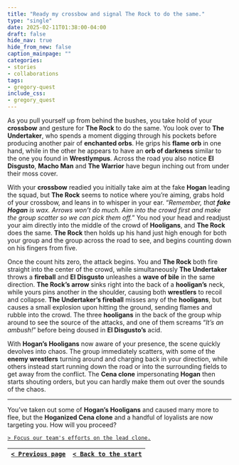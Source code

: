 ```yaml
---
title: "Ready my crossbow and signal The Rock to do the same."
type: "single"
date: 2025-02-11T01:38:00-04:00
draft: false
hide_nav: true
hide_from_new: false
caption_mainpage: ""
categories:
- stories
- collaborations
tags:
- gregory-quest
include_css:
- gregory_quest
---
```


As you pull yourself up from behind the bushes, you take hold of your **crossbow** and gesture for **The Rock** to do the same. You look over to **The Undertaker**, who spends a moment digging through his pockets before producing another pair of **enchanted orbs**. He grips his **flame orb** in one hand, while in the other he appears to have an **orb of darkness** similar to the one you found in **Wrestlympus**. Across the road you also notice **El Disgusto**, **Macho Man** and **The Warrior** have begun inching out from under their moss cover.

With your **crossbow** readied you initially take aim at the fake **Hogan** leading the squad, but **The Rock** seems to notice where you’re aiming, grabs hold of your crossbow, and leans in to whisper in your ear. “*Remember, that **fake Hogan** is wax. Arrows won’t do much. Aim into the crowd first and make the group scatter so we can pick them off.*” You nod your head and readjust your aim directly into the middle of the crowd of **Hooligans**, and **The Rock** does the same. **The Rock** then holds up his hand just high enough for both your group and the group across the road to see, and begins counting down on his fingers from five.

Once the count hits zero, the attack begins. You and **The Rock** both fire straight into the center of the crowd, while simultaneously **The Undertaker** throws a **fireball** and **El Disgusto** unleashes a **wave of bile** in the same direction. **The Rock’s arrow** sinks right into the back of a **hooligan’s** neck, while yours pins another in the shoulder, causing both **wrestlers** to recoil and collapse. **The Undertaker’s fireball** misses any of the **hooligans**, but causes a small explosion upon hitting the ground, sending flames and rubble into the crowd. The three **hooligans** in the back of the group whip around to see the source of the attacks, and one of them screams “*It’s an ambush!*” before being doused in **El Disgusto’s** acid.

With **Hogan’s Hooligans** now aware of your presence, the scene quickly devolves into chaos. The group immediately scatters, with some of the **enemy wrestlers** turning around and charging back in your direction, while others instead start running down the road or into the surrounding fields to get away from the conflict. The **Cena clone** impersonating **Hogan** then starts shouting orders, but you can hardly make them out over the sounds of the chaos.

-----

You’ve taken out some of **Hogan’s Hooligans** and caused many more to flee, but the **Hoganized Cena clone** and a handful of loyalists are now targeting you. How will you proceed?

[``> Focus our team's efforts on the lead clone.``](../160)

|[``< Previous page``](../158)|[``< Back to the start``](../)|
|---|---|